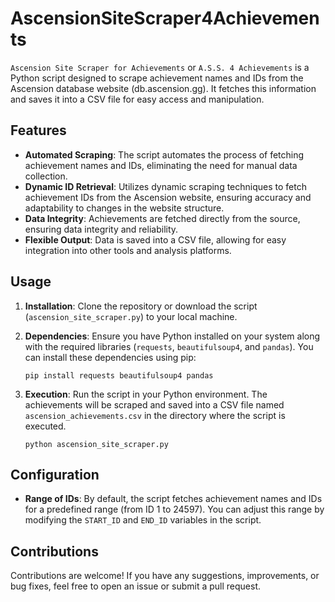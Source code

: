 # AscensionSiteScraper4Achievements

`Ascension Site Scraper for Achievements` or `A.S.S. 4 Achievements` is a Python script designed to scrape achievement names and IDs from the Ascension database website (db.ascension.gg). It fetches this information and saves it into a CSV file for easy access and manipulation.

## Features

- **Automated Scraping**: The script automates the process of fetching achievement names and IDs, eliminating the need for manual data collection.
- **Dynamic ID Retrieval**: Utilizes dynamic scraping techniques to fetch achievement IDs from the Ascension website, ensuring accuracy and adaptability to changes in the website structure.
- **Data Integrity**: Achievements are fetched directly from the source, ensuring data integrity and reliability.
- **Flexible Output**: Data is saved into a CSV file, allowing for easy integration into other tools and analysis platforms.

## Usage

1. **Installation**: Clone the repository or download the script (`ascension_site_scraper.py`) to your local machine.

2. **Dependencies**: Ensure you have Python installed on your system along with the required libraries (`requests`, `beautifulsoup4`, and `pandas`). You can install these dependencies using pip:

   ```
   pip install requests beautifulsoup4 pandas
   ```

3. **Execution**: Run the script in your Python environment. The achievements will be scraped and saved into a CSV file named `ascension_achievements.csv` in the directory where the script is executed.

   ```
   python ascension_site_scraper.py
   ```

## Configuration

- **Range of IDs**: By default, the script fetches achievement names and IDs for a predefined range (from ID 1 to 24597). You can adjust this range by modifying the `START_ID` and `END_ID` variables in the script.

## Contributions

Contributions are welcome! If you have any suggestions, improvements, or bug fixes, feel free to open an issue or submit a pull request.
